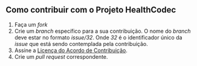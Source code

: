 ## Como contribuir com o Projeto HealthCodec

1. Faça um _fork_
1. Crie um _branch_ específico para a sua contribuição. O nome do _branch_
 deve estar no formato _issue/32_. Onde _32_ é o
 identificador único da _issue_ que está sendo contemplada pela contribuição.
1. Assine a <a href="https://www.clahub.com/agreements/kyriosdata/healthcodec">
Licença do Acordo de Contribuição</a>.
1. Crie um _pull request_ correspondente. 
